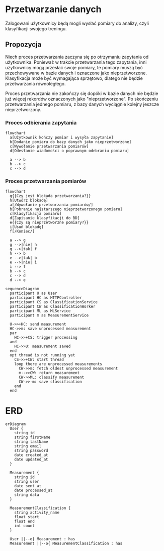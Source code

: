 # Przetwarzanie danych
Zalogowani użytkownicy będą mogli wysłać pomiary do analizy, czyli klasyfikacji
swojego treningu.

## Propozycja
Niech proces przetwarzania zaczyna się po otrzymaniu zapytania od użytkownika.
Ponieważ w trakcie przetwarzania tego zapytania, inni użytkownicy mogą przesłać swoje pomiary,
te pomiary muszą być przechowywane w bazie danych i oznaczone jako nieprzetworzone. Klasyfikacja może być wymagająca sprzętowo, dlatego nie będzie przetwarzania równoległego.

Proces przetwarzania nie zakończy się dopóki w bazie danych nie będzie już więcej rekordów oznaczonych
jako "nieprzetworzone". Po skończeniu przetwarzania jednego pomiaru, z bazy danych wyciągnie kolejny jeszcze nieprzetworzony.

### Proces odbierania zapytania
```mermaid
flowchart
  a[Użytkownik kończy pomiar i wysyła zapytanie]
  b[Dodanie pomiaru do bazy danych jako nieprzetworzone]
  c[Wywołanie przetwarzania pomiarów]
  d[Odesłanie wiadomości o poprawnym odebraniu pomiaru]

  a --> b
  b --> c
  c --> d
```

### Proces przetwarzania pomiarów
```mermaid
flowchart
  g{{Czy jest blokada przetwarzania?}}
  h[Utwórz blokadę]
  a[/Wywołanie przetwarzania pomiarów/]
  b[Pobranie najstarszego nieprzetworzonego pomiaru]
  c[Klasyfikacja pomiaru]
  d[Zapisanie klasyfikacji do BD]
  e{{Czy są nieprzetworzne pomiary?}}
  i[Usuń blokadę]
  f[/Koniec/]

  a --> g
  g -->|nie| h
  g -->|tak| f
  h --> b
  e -->|tak| b
  e -->|nie| i
  i --> f
  b --> c
  c --> d
  d --> e

```

```mermaid
sequenceDiagram
  participant U as User
  participant HC as HTTPController
  participant CS as ClassificationService
  participant CW as ClassificationWorker
  participant ML as MLService
  participant m as MeasurementService

  U->>+HC: send measurement
  HC->>m: save unprocessed measurement
  par
    HC->>+CS: trigger processing
  and
    HC->>U: measurement saved
  end
  opt thread is not running yet
    CS->>+CW: start thread
    loop there are unprocessed measurements
      CW->>m: fetch oldest unprocessed measurement
      m-->>CW: return measurement
      CW->>ML: classify measurement
      CW->>-m: save classification
    end
  end
```

# ERD
```mermaid
erDiagram
  User {
    string id
    string firstName
    string lastName
    string email
    string password
    date created_at
    date updated_at
  }

  Measurement {
    string id
    string user
    date sent_at
    date processed_at
    string data
  }

  MeasurementClassification {
    string activity_name
    float start
    float end
    int count
  }

  User ||--o{ Measurement : has
  Measurement ||--o{ MeasurementClassification : has
```
